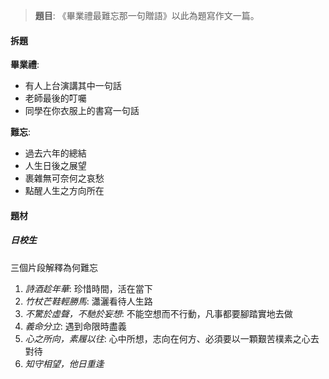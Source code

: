 > **題目**:
> 《畢業禮最難忘那一句贈語》以此為題寫作文一篇。

#### 拆題
**畢業禮**:
- 有人上台演講其中一句話
- 老師最後的叮囑
- 同學在你衣服上的書寫一句話

**難忘**:
- 過去六年的總結
- 人生日後之展望
- 裹雜無可奈何之哀愁
- 點醒人生之方向所在

#### 題材
##### 日校生
三個片段解釋為何難忘
1. *詩酒趁年華*: 珍惜時間，活在當下
2. *竹杖芒鞋輕勝馬*: 瀟灑看待人生路
3. *不驚於虛聲，不馳於妄想*: 不能空想而不行動，凡事都要腳踏實地去做
4. *義命分立*: 遇到命限時盡義
5. *心之所向，素履以往*: 心中所想，志向在何方、必須要以一顆艱苦樸素之心去對待
6. *知守相望，他日重逢*
